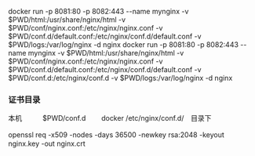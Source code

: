 

docker run -p 8081:80 -p 8082:443 --name mynginx -v $PWD/html:/usr/share/nginx/html -v $PWD/conf/nginx.conf:/etc/nginx/nginx.conf -v $PWD/conf.d/default.conf:/etc/nginx/conf.d/default.conf -v $PWD/logs:/var/log/nginx  -d nginx
docker run -p 8081:80 -p 8082:443 --name mynginx -v $PWD/html:/usr/share/nginx/html -v $PWD/conf/nginx.conf:/etc/nginx/nginx.conf -v $PWD/conf.d/default.conf:/etc/nginx/conf.d/default.conf -v $PWD/conf.d:/etc/nginx/conf.d -v $PWD/logs:/var/log/nginx  -d nginx

### 证书目录
本机　　　$PWD/conf.d　　
docker  /etc/nginx/conf.d/　目录下

openssl req -x509 -nodes -days 36500 -newkey rsa:2048 -keyout　nginx.key -out nginx.crt